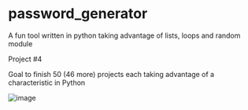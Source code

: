 # password_generator
A fun tool written in python taking advantage of lists, loops and random module

Project #4

Goal to finish 50 (46 more) projects each taking advantage of a characteristic in Python

![image](https://user-images.githubusercontent.com/6307592/190253500-f23d3d00-6704-40a0-8306-4fbc671d82f6.png)
